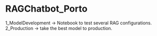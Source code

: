# RAGChatbot_Porto
1_ModelDevelopment -> Notebook to test several RAG configurations.
2_Production -> take the best model to production.

